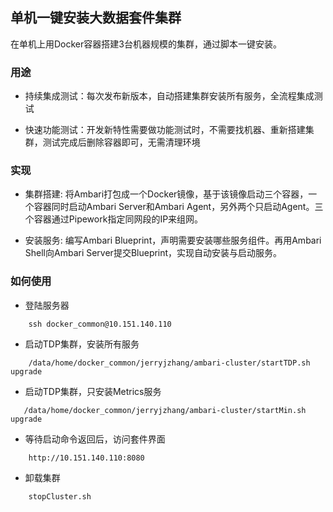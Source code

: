 ## 单机一键安装大数据套件集群

在单机上用Docker容器搭建3台机器规模的集群，通过脚本一键安装。

### 用途

- 持续集成测试：每次发布新版本，自动搭建集群安装所有服务，全流程集成测试

- 快速功能测试：开发新特性需要做功能测试时，不需要找机器、重新搭建集群，测试完成后删除容器即可，无需清理环境

### 实现

- 集群搭建: 将Ambari打包成一个Docker镜像，基于该镜像启动三个容器，一个容器同时启动Ambari Server和Ambari Agent，另外两个只启动Agent。三个容器通过Pipework指定同网段的IP来组网。

- 安装服务: 编写Ambari Blueprint，声明需要安装哪些服务组件。再用Ambari Shell向Ambari Server提交Blueprint，实现自动安装与启动服务。

### 如何使用

- 登陆服务器

```
	ssh docker_common@10.151.140.110
```

- 启动TDP集群，安装所有服务

```
	/data/home/docker_common/jerryjzhang/ambari-cluster/startTDP.sh upgrade
```

- 启动TDP集群，只安装Metrics服务

```
   /data/home/docker_common/jerryjzhang/ambari-cluster/startMin.sh upgrade
```

- 等待启动命令返回后，访问套件界面

```
	http://10.151.140.110:8080
```

- 卸载集群

```
	stopCluster.sh
```